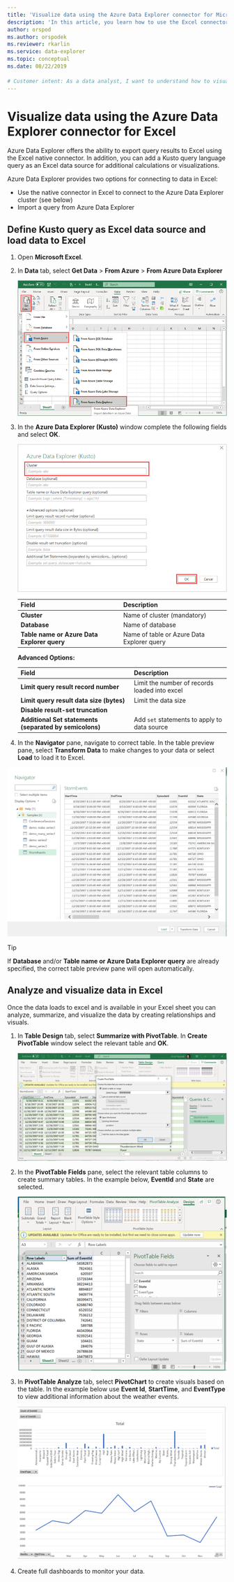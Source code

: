 ```yaml
---
title: 'Visualize data using the Azure Data Explorer connector for Microsoft Excel'
description: 'In this article, you learn how to use the Excel connector for Azure Data Explorer.'
author: orspod
ms.author: orspodek
ms.reviewer: rkarlin
ms.service: data-explorer
ms.topic: conceptual
ms.date: 08/22/2019

# Customer intent: As a data analyst, I want to understand how to visualize my Azure Data Explorer data in Excel.
---
```


# Visualize data using the Azure Data Explorer connector for Excel

Azure Data Explorer offers the ability to export query results to Excel using the Excel native connector. In addition, you can add a Kusto query language query as an Excel data source for additional calculations or visualizations.

Azure Data Explorer provides two options for connecting to data in Excel:
* Use the native connector in Excel to connect to the Azure Data Explorer cluster (see below)
* Import a query from Azure Data Explorer

## Define Kusto query as Excel data source and load data to Excel

1. Open **Microsoft Excel**.
1. In **Data** tab, select **Get Data** > **From Azure** > **From Azure Data Explorer**

    ![Get data from Azure Data Explorer](media/excel/get-data-from-adx.png)

1. In the **Azure Data Explorer (Kusto)** window complete the following fields and select **OK**.

    ![Azure Data Explorer (Kusto) window](media/excel/adx-connection-window.png)
    
    |Field   |Description |
    |---------|---------|
    |**Cluster**   |   Name of cluster (mandatory)      |    
    |**Database**     |    Name of database      |    
    |**Table name or Azure Data Explorer query**    |     Name of table or Azure Data Explorer query    | 
    
    **Advanced Options:**

     |Field   |Description |
    |---------|---------|
    |**Limit query result record number**     |     Limit the number of records loaded into excel  |    
    |**Limit query result data size (bytes)**    |    Limit the data size      |   
    |**Disable result-set truncation**    |         |      
    |**Additional Set statements (separated by semicolons)**    |    Add `set` statements to apply to data source     |   

1.	In the **Navigator** pane, navigate to correct table. In the table preview pane, select **Transform Data** to make changes to your data or select **Load** to load it to Excel.

![Table preview window](media/excel/navigate-table-preview-window.png)

> [!TIP]
> If **Database** and/or **Table name or Azure Data Explorer query** are already specified, the correct table preview pane will open automatically. 

## Analyze and visualize data in Excel

Once the data loads to excel and is available in your Excel sheet you can analyze, summarize, and visualize the data by creating relationships and visuals. 

1.	In **Table Design** tab, select **Summarize with PivotTable**. In **Create PivotTable** window select the relevant table and **OK**.

    ![Create pivot table](media/excel/create-pivot-table.png)

1. In the **PivotTable Fields** pane, select the relevant table columns to create summary tables. In the example below,  **EventId** and **State** are selected.
    
    ![Select PivotTable fields](media/excel/pivot-table-pick-fields.png)

1. In **PivotTable Analyze** tab, select **PivotChart** to create visuals based on the table. In the example below use **Event Id**, **StartTime**, and **EventType** to view additional information about the weather events.

    ![Visualize data](media/excel/visualize-excel-data.png)

1. Create full dashboards to monitor your data.

